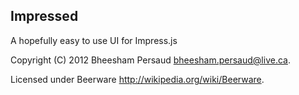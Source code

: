 Impressed
---------

A hopefully easy to use UI for Impress.js

Copyright (C) 2012 Bheesham Persaud <bheesham.persaud@live.ca>.

Licensed under Beerware <http://wikipedia.org/wiki/Beerware>.